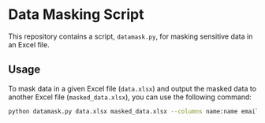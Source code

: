 
# Data Masking Script

This repository contains a script, `datamask.py`, for masking sensitive data in an Excel file.

## Usage

To mask data in a given Excel file (`data.xlsx`) and output the masked data to another Excel file (`masked_data.xlsx`), you can use the following command:

```bash
python datamask.py data.xlsx masked_data.xlsx --columns name:name email:email phone:phone ssn:ssn credit_card:credit_card address:address date:date

